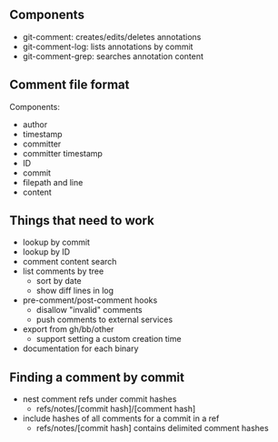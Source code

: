## Components

- git-comment: creates/edits/deletes annotations
- git-comment-log: lists annotations by commit
- git-comment-grep: searches annotation content

## Comment file format

Components:

- author
- timestamp
- committer
- committer timestamp
- ID
- commit
- filepath and line
- content

## Things that need to work

- lookup by commit
- lookup by ID
- comment content search
- list comments by tree
  * sort by date
  * show diff lines in log
- pre-comment/post-comment hooks
  * disallow "invalid" comments
  * push comments to external services
- export from gh/bb/other
  * support setting a custom creation time
- documentation for each binary

## Finding a comment by commit
* nest comment refs under commit hashes
  - refs/notes/[commit hash]/[comment hash]
* include hashes of all comments for a commit in a ref
  - refs/notes/[commit hash] contains delimited comment hashes
